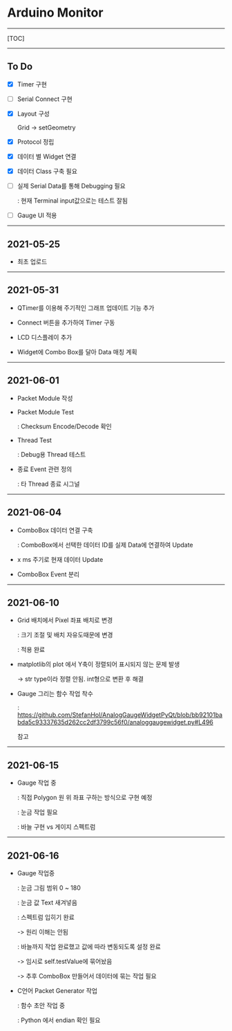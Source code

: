 # Arduino Monitor

---

[TOC]

---

## To Do

- [x] Timer 구현

- [ ] Serial Connect 구현

- [x] Layout 구성

  Grid -> setGeometry

- [x] Protocol 정립

- [x] 데이터 별 Widget 연결

- [x] 데이터 Class 구축 필요

- [ ] 실제 Serial Data를 통해 Debugging 필요

  : 현재 Terminal input값으로는 테스트 잘됨

- [ ] Gauge UI 적용

---

## 2021-05-25

- 최초 업로드

---

## 2021-05-31

- QTimer를 이용해 주기적인 그래프 업데이트 기능 추가

- Connect 버튼을 추가하여 Timer 구동

- LCD 디스플레이 추가

- Widget에 Combo Box를 달아 Data 매칭 계획

---

## 2021-06-01

- Packet Module 작성

- Packet Module Test

  : Checksum Encode/Decode 확인

- Thread Test

  : Debug용 Thread 테스트

- 종료 Event 관련 정의 

  : 타 Thread 종료 시그널

---

## 2021-06-04

- ComboBox 데이터 연결 구축

  : ComboBox에서 선택한 데이터 ID를 실제 Data에 연결하여 Update

- x ms 주기로 현재 데이터 Update

- ComboBox Event 분리

---

## 2021-06-10

- Grid 배치에서 Pixel 좌표 배치로 변경

  : 크기 조절 및 배치 자유도때문에 변경

  : 적용 완료

- matplotlib의 plot 에서 Y축이 정렬되어 표시되지 않는 문제 발생

  -> str type이라 정렬 안됨. int형으로 변환 후 해결

- Gauge  그리는 함수 작업 착수

  : https://github.com/StefanHol/AnalogGaugeWidgetPyQt/blob/bb92101babda5c93337635d262cc2df3799c56f0/analoggaugewidget.py#L496

  참고


---

## 2021-06-15

- Gauge 작업 중

  : 직접 Polygon 원 위 좌표 구하는 방식으로 구현 예정

  : 눈금 작업 필요

  : 바늘 구현 vs 게이지 스펙트럼 

---

## 2021-06-16

- Gauge 작업중

  : 눈금 그림 범위 0 ~ 180

  : 눈금 값 Text 새겨넣음

  : 스펙트럼 입히기 완료

    -> 원리 이해는 안됨

  : 바늘까지 작업 완료했고 값에 따라 변동되도록 설정 완료

    -> 임시로 self.testValue에 묶어놨음

    -> 추후 ComboBox 만들어서 데이터에 묶는 작업 필요

- C언어 Packet Generator 작업

  : 함수 초안 작업 중

  : Python 에서 endian 확인 필요